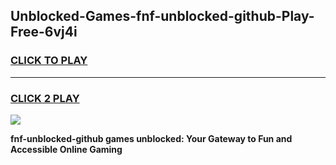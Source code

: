 
## Unblocked-Games-fnf-unblocked-github-Play-Free-6vj4i
<h3>
<a href="https://premium76.site?title=fnf-unblocked-github&ref=12A">CLICK TO PLAY</a></h3>
<hr>

<h3>
<a href="https://premium76.site?title=fnf-unblocked-github&ref=12A">CLICK 2 PLAY</a>
  
</h3>

<a href="https://premium76.site?title=fnf-unblocked-github&ref=12A"><img src="https://clearcache.store/games.png"></a>


**fnf-unblocked-github games unblocked: Your Gateway to Fun and Accessible Online Gaming**
